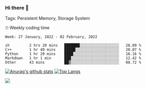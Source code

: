 ### Hi there 👋

Tags: Persistent Memory, Storage System

<!--

[![Anurag's github stats](https://github-readme-stats.vercel.app/api?username=wwyf)](https://github.com/anuraghazra/github-readme-stats)

[![Anurag's github stats](https://github-readme-stats.vercel.app/api?username=wwyf&count_private=true)](https://github.com/anuraghazra/github-readme-stats)


[![Top Langs](https://github-readme-stats.vercel.app/api/top-langs/?username=wwyf&count_private=true&&hide=jupyter%20notebook,html)](https://github.com/anuraghazra/github-readme-stats)



-->


⏱ Weekly coding time

<!--START_SECTION:waka-->
```text
Week: 27 January, 2022 - 02 February, 2022

sh         2 hrs 20 mins   ███████░░░░░░░░░░░░░░░░░░   28.09 % 
C++        1 hr 40 mins    █████░░░░░░░░░░░░░░░░░░░░   20.07 % 
Python     1 hr 20 mins    ████░░░░░░░░░░░░░░░░░░░░░   16.16 % 
Markdown   1 hr 1 min      ███░░░░░░░░░░░░░░░░░░░░░░   12.42 % 
Other      43 mins         ██▒░░░░░░░░░░░░░░░░░░░░░░   08.72 % 
```
<!--END_SECTION:waka-->



[![Anurag's github stats](https://github-readme-stats.vercel.app/api?username=wwyf&count_private=true&show_icons=true&hide_border=true)](https://github.com/anuraghazra/github-readme-stats) [![Top Langs](https://github-readme-stats.vercel.app/api/top-langs/?username=wwyf&count_private=true&hide=jupyter%20notebook,html,OpenEdge%20ABL&langs_count=10&layout=compact&hide_border=true)](https://github.com/anuraghazra/github-readme-stats)

<!--

[![willianrod's wakatime stats](https://github-readme-stats.vercel.app/api/wakatime?username=wwyf)](https://github.com/anuraghazra/github-readme-stats)


-->

![](https://hit.yhype.me/github/profile?user_id=23121291)
